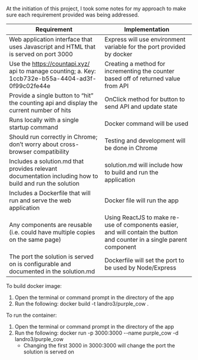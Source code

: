 At the initiation of this project, I took some notes for my approach to make sure each requirement provided was being addressed.

| Requirement | Implementation |
| ----------- | -------------- |
| Web application interface that uses Javascript and HTML that is served on port 3000 | Express will use environment variable for the port provided by docker |
| Use the https://countapi.xyz/ api to manage counting; a. Key: 1ccb732e-b55a-4404-ad3f-0f99c02fe44e | Creating a method for incrementing the counter based off of returned value from API |
| Provide a single button to “hit” the counting api and display the current number of hits | OnClick method for button to send API and update state|
| Runs locally with a single startup command | Docker command will be used |
| Should run correctly in Chrome; don’t worry about cross-browser compatibility | Testing and development will be done in Chrome | 
| Includes a solution.md that provides relevant documentation including how to build and run the solution | solution.md will include how to build and run the application |
| Includes a Dockerfile that will run and serve the web application | Docker file will run the app |
| Any components are reusable (i.e. could have multiple copies on the same page) | Using ReactJS to make re-use of components easier, and will contain the button and counter in a single parent component |
| The port the solution is served on is configurable and documented in the solution.md | Dockerfile will set the port to be used by Node/Express |

To build docker image:
1. Open the terminal or command prompt in the directory of the app
2. Run the following: docker build -t landro3/purple_cow .

To run the container: 
1. Open the terminal or command prompt in the directory of the app
2. Run the following: docker run -p 3000:3000 --name purple_cow -d landro3/purple_cow
    - Changing the first 3000 in 3000:3000 will change the port the solution is served on